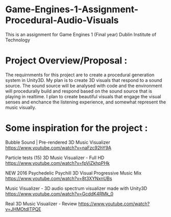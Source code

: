 # Game-Engines-1-Assignment-Procedural-Audio-Visuals
This is an assignment for Game Engines 1 (Final year) Dublin Institute of Technology

# Project Overview/Proposal :
The requirnments for this project are to create a procedural generation system in Unity3D.
My plan is to create 3D visuals that respond to a sound source. The sound source will be analysed with code and the environment will procedurally build and respond based on the sound source that is playing in realtime. I plan to create beautiful visuals that engage the visual senses and enchance the listening experience, and somewhat represent the music visually. 

# Some inspiration for the project :

Bubble Sound | Pre-rendered 3D Music Visualizer
https://www.youtube.com/watch?v=naFzc92hY9A

Particle tests (15) 3D Music Visualizer - Full HD
https://www.youtube.com/watch?v=fpViZkhpPHk

NEW 2016 Psychedelic Psychill 3D Visual Progressive Music Mix
https://www.youtube.com/watch?v=8t3XYNxnUBs

Music Visualizer - 3D audio spectrum visualizer made with Unity3D
https://www.youtube.com/watch?v=GcddK4RMk_0

Real 3D Music Visualizer - Review
https://www.youtube.com/watch?v=JHMOtdITPQE

